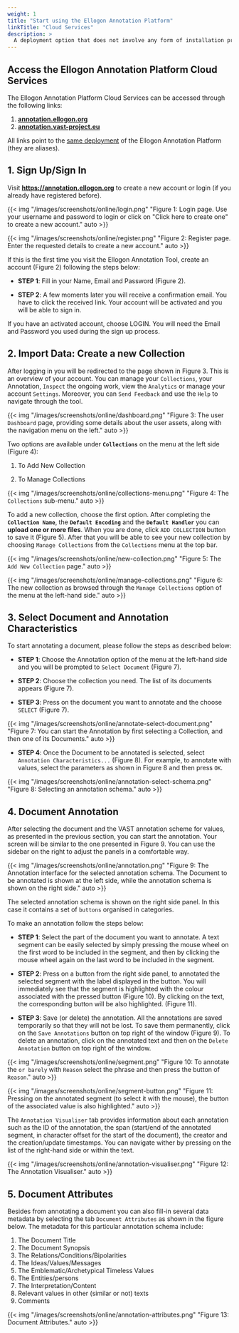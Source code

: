 ```yaml
---
weight: 1
title: "Start using the Ellogon Annotation Platform"
linkTitle: "Cloud Services"
description: >
  A deployment option that does not involve any form of installation process; users can start using the Ellogon Annotation Platform immediately.
---
```

## Access the Ellogon Annotation Platform Cloud Services

The Ellogon Annotation Platform Cloud Services can be accessed through the following links:

1. **[annotation.ellogon.org](https://annotation.ellogon.org)**
2. **[annotation.vast-project.eu](https://annotation.vast-project.eu)**

All links point to the <ins>same deployment</ins> of the Ellogon Annotation Platform (they are aliases).

## 1. Sign Up/Sign In

Visit **<https://annotation.ellogon.org>** to create a new account or login (if you already have registered before).


{{< img "/images/screenshots/online/login.png" "Figure 1: Login page. Use your username and password to login or click on \"Click here to create one\" to create a new account." auto >}}

{{< img "/images/screenshots/online/register.png" "Figure 2: Register page. Enter the requested details to create a new account." auto >}}

If this is the first time you visit the Ellogon Annotation Tool, create an account (Figure 2) following the steps below:

* **STEP 1**: Fill in your Name, Email and Password (Figure 2).

* **STEP 2**: A few moments later you will receive a confirmation email. You have to click the received link. Your account will be activated and you will be able to sign in.

If you have an activated account, choose LOGIN. You will need the Email and Password you used during the sign up process.

## 2. Import Data: Create a new Collection

After logging in you will be redirected to the page shown in Figure 3. This is an overview of your account. You can manage your `Collections`, your Annotation, `Inspect` the ongoing work, view the `Analytics` or manage your account `Settings`. Moreover, you can `Send Feedback` and use the `Help` to navigate through the tool.

{{< img "/images/screenshots/online/dashboard.png" "Figure 3: The user `Dashboard` page, providing some details about the user assets, along with the navigation menu on the left." auto >}}

Two options are available under **`Collections`** on the menu at the left side (Figure 4):

1. To Add New Collection

2. To Manage Collections

{{< img "/images/screenshots/online/collections-menu.png" "Figure 4: The `Collections` sub-menu." auto >}}

To add a new collection, choose the first option. After completing the **`Collection Name`**, the **`Default Encoding`** and the **`Default Handler`** you can **upload one or more files**. When you are done, click `ADD COLLECTION` button to save it (Figure 5). After that you will be able to see your new collection by choosing `Manage Collections` from the `Collections` menu at the top bar.

{{< img "/images/screenshots/online/new-collection.png" "Figure 5: The `Add New Collection` page." auto >}}

{{< img "/images/screenshots/online/manage-collections.png" "Figure 6: The new collection as browsed through the `Manage Collections` option of the menu at the left-hand side." auto >}}

## 3. Select Document and Annotation Characteristics

To start annotating a document, please follow the steps as described below:

* **STEP 1**: Choose the Annotation option of the menu at the left-hand side and you will be prompted to `Select Document` (Figure 7).

* **STEP 2**: Choose the collection you need. The list of its documents appears (Figure 7).

* **STEP 3**: Press on the document you want to annotate and the choose `SELECT` (Figure 7).

{{< img "/images/screenshots/online/annotate-select-document.png" "Figure 7: You can start the Annotation by first selecting a Collection, and then one of its Documents." auto >}}

* **STEP 4**: Once the Document to be annotated is selected, select `Annotation Characteristics...` (Figure 8). For example, to annotate with values, select the parameters as shown in Figure 8 and then press `OK`.

{{< img "/images/screenshots/online/annotation-select-schema.png" "Figure 8: Selecting an annotation schema." auto >}}

## 4. Document Annotation

After selecting the document and the VAST annotation scheme for values, as presented in the previous section, you can start the annotation. Your screen will be similar to the one presented in Figure 9. You can use the sidebar on the right to adjust the panels in a comfortable way.

{{< img "/images/screenshots/online/annotation.png" "Figure 9: The Annotation interface for the selected annotation schema. The Document to be annotated is shown at the left side, while the annotation schema is shown on the right side." auto >}}

The selected annotation schema is shown on the right side panel. In this case it contains a set of `buttons` organised in categories.

To make an annotation follow the steps below:

* **STEP 1**: Select the part of the document you want to annotate. A text segment can be easily selected by simply pressing the mouse wheel on the first word to be included in the segment, and then by clicking the mouse wheel again on the last word to be included in the segment.

* **STEP 2**: Press on a button from the right side panel, to annotated the selected segment with the label displayed in the button. You will immediately see that the segment is highlighted with the colour associated with the pressed button (Figure 10). By clicking on the text, the corresponding button will be also highlighted. (Figure 11).

* **STEP 3**: Save (or delete) the annotation. All the annotations are saved temporarily so that they will not be lost. To save them permanently, click on the `Save Annotations` button on top right of the window (Figure 9). To delete an annotation, click on the annotated text and then on the `Delete Annotation` button on top right of the window.

{{< img "/images/screenshots/online/segment.png" "Figure 10: To annotate the `or barely` with `Reason` select the phrase and then press the button of `Reason`." auto >}}

{{< img "/images/screenshots/online/segment-button.png" "Figure 11: Pressing on the annotated segment (to select it with the mouse), the button of the associated value is also highlighted." auto >}}

The `Annotation Visualiser` tab provides information about each annotation such as the ID of the annotation, the span (start/end of the annotated segment, in character offset for the start of the document), the creator and the creation/update timestamps. You can navigate wither by pressing on the list of the right-hand side or within the text.

{{< img "/images/screenshots/online/annotation-visualiser.png" "Figure 12: The Annotation Visualiser." auto >}}

## 5. Document Attributes

Besides from annotating a document you can also fill-in several data metadata by selecting the tab `Document Attributes` as shown in the figure below. The metadata for this particular annotation schema include:

1. The Document Title
2. The Document Synopsis
3. The Relations/Conditions/Bipolarities
4. The Ideas/Values/Messages
5. The Emblematic/Archetypical Timeless Values
6. The Entities/persons
7. The Interpretation/Content
8. Relevant values in other (similar or not) texts
9. Comments

{{< img "/images/screenshots/online/annotation-attributes.png" "Figure 13: Document Attributes." auto >}}

